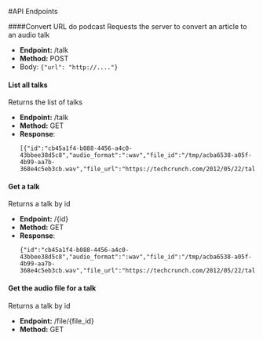 #API Endpoints

####Convert URL do podcast
Requests the server to convert an article to an audio talk

* **Endpoint:** /talk
* **Method:** POST
* Body: ```{"url": "http://...."} ```

#### List all talks
Returns the list of talks

* **Endpoint:** /talk
* **Method:** GET
* **Response**: 
    ```
    [{"id":"cb45a1f4-b088-4456-a4c0-43bbee38d5c8","audio_format":":wav","file_id":"/tmp/acba6538-a05f-4b99-aa7b-368e4c5eb3cb.wav","file_url":"https://techcrunch.com/2012/05/22/talkdesk/","state":0}]
    ````

#### Get a talk
Returns a talk by id

* **Endpoint:** /{id}
* **Method:** GET
* **Response**:
    ```
    {"id":"cb45a1f4-b088-4456-a4c0-43bbee38d5c8","audio_format":":wav","file_id":"/tmp/acba6538-a05f-4b99-aa7b-368e4c5eb3cb.wav","file_url":"https://techcrunch.com/2012/05/22/talkdesk/","state":0}
    ```

#### Get the audio file for a talk
Returns a talk by id

* **Endpoint:** /file/{file_id}
* **Method:** GET
